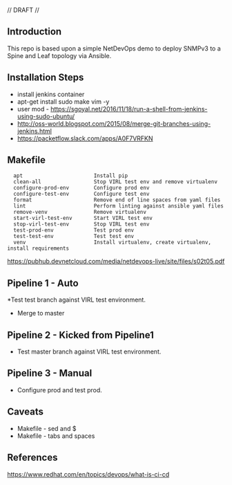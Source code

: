 // DRAFT //

## Introduction
This repo is based upon a simple NetDevOps demo to deploy SNMPv3 to a Spine and Leaf topology via Ansible.


## Installation Steps
* install jenkins container
* apt-get install sudo make vim -y
* user mod - https://sgoyal.net/2016/11/18/run-a-shell-from-jenkins-using-sudo-ubuntu/
* http://oss-world.blogspot.com/2015/08/merge-git-branches-using-jenkins.html
* https://packetflow.slack.com/apps/A0F7VRFKN

## Makefile
```
  apt                       Install pip
  clean-all                 Stop VIRL test env and remove virtualenv
  configure-prod-env        Configure prod env
  configure-test-env        Configure test env
  format                    Remove end of line spaces from yaml files
  lint                      Perform linting against ansible yaml files
  remove-venv               Remove virtualenv
  start-virl-test-env       Start VIRL test env
  stop-virl-test-env        Stop VIRL test env
  test-prod-env             Test prod env
  test-test-env             Test test env
  venv                      Install virtualenv, create virtualenv, install requirements
```
https://pubhub.devnetcloud.com/media/netdevops-live/site/files/s02t05.pdf
## Pipeline 1 - Auto
*Test test branch against VIRL test environment.
* Merge to master

## Pipeline 2 - Kicked from Pipeline1
* Test master branch against VIRL test environment.

## Pipeline 3 - Manual
* Configure prod and test prod.

## Caveats
* Makefile - sed and $
* Makefile - tabs and spaces

## References
https://www.redhat.com/en/topics/devops/what-is-ci-cd

